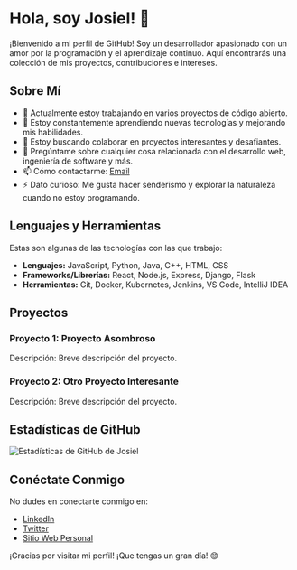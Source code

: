 # Hola, soy Josiel! 👋

¡Bienvenido a mi perfil de GitHub! Soy un desarrollador apasionado con un amor por la programación y el aprendizaje continuo. Aquí encontrarás una colección de mis proyectos, contribuciones e intereses.

## Sobre Mí

- 🔭 Actualmente estoy trabajando en varios proyectos de código abierto.
- 🌱 Estoy constantemente aprendiendo nuevas tecnologías y mejorando mis habilidades.
- 👯 Estoy buscando colaborar en proyectos interesantes y desafiantes.
- 💬 Pregúntame sobre cualquier cosa relacionada con el desarrollo web, ingeniería de software y más.
- 📫 Cómo contactarme: [Email](mailto:josielcm@example.com)
- ⚡ Dato curioso: Me gusta hacer senderismo y explorar la naturaleza cuando no estoy programando.

## Lenguajes y Herramientas

Estas son algunas de las tecnologías con las que trabajo:

- **Lenguajes:** JavaScript, Python, Java, C++, HTML, CSS
- **Frameworks/Librerías:** React, Node.js, Express, Django, Flask
- **Herramientas:** Git, Docker, Kubernetes, Jenkins, VS Code, IntelliJ IDEA

## Proyectos

### Proyecto 1: Proyecto Asombroso
Descripción: Breve descripción del proyecto.

### Proyecto 2: Otro Proyecto Interesante
Descripción: Breve descripción del proyecto.

## Estadísticas de GitHub

![Estadísticas de GitHub de Josiel](https://github-readme-stats.vercel.app/api?username=josielcm&show_icons=true&theme=radical)

## Conéctate Conmigo

No dudes en conectarte conmigo en:

- [LinkedIn](https://www.linkedin.com/in/tu-perfil-linkedin)
- [Twitter](https://twitter.com/tu-handle-twitter)
- [Sitio Web Personal](https://tu-sitio-web-personal.com)

¡Gracias por visitar mi perfil! ¡Que tengas un gran día! 😊
